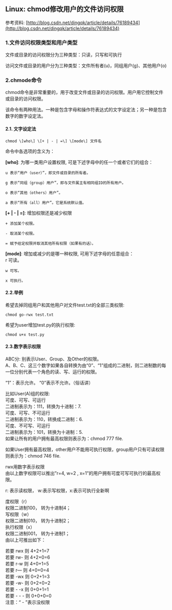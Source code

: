 ## Linux: chmod修改用户的文件访问权限

参考资料: [http://blog.csdn.net/dingqk/article/details/76189434](http://blog.csdn.net/dingqk/article/details/76189434)

### 1.文件访问权限类型和用户类型

文件或目录的访问权限分为三种类型：只读，只写和可执行

访问文件或目录的用户分为三种类型：文件所有者\(u\)，同组用户\(g\)、其他用户\(o\)

### 2.chmode命令

chmod命令是非常重要的，用于改变文件或目录的访问权限。用户用它控制文件或目录的访问权限。

该命令有两种用法。一种是包含字母和操作符表达式的文字设定法；另一种是包含数字的数字设定法。

#### 2.1. 文字设定法

```shell
chmod \[who\] \[+ | - | =\] \[mode\] 文件名
```

命令中各选项的含义为：

**\[who\]**: 为哪一类用户设置权限, 可是下述字母中的任一个或者它们的组合：

    u 表示“用户（user）”，即文件或目录的所有者。

    g 表示“同组（group）用户”，即与文件属主有相同组ID的所有用户。

    o 表示“其他（others）用户”。

    a 表示“所有（all）用户”。它是系统默认值。

**\[+ \| - \| =\]**: 增加权限还是减少权限

    + 添加某个权限。

    - 取消某个权限。

    = 赋予给定权限并取消其他所有权限（如果有的话）。

**\[mode\]**: 增加或减少的是哪一种权限, 可用下述字母的任意组合：  
    r 可读。

    w 可写。

    x 可执行。

#### 2.2.举例

希望去掉同组用户和其他用户对文件test.txt的全部三类权限:

```shell
chmod go-rwx test.txt
```

希望为user增加test.py的执行权限:

```shell
chmod u+x test.py
```

#### 2.3.数字表示权限

ABC分: 别表示User、Group、及Other的权限。  
A、B、C、这三个数字如果各自转换为由“0”、“1”组成的二进制，则二进制数的每一位分别代表一个角色的读、写、运行的权限。

“1”：表示允许。 “0”表示不允许。（俗话讲）

比如User\(A\)组的权限:  
可度、可写、可运行  
二进制表示为：111，转换为十进制：7.  
可度、可写、不可运行  
二进制表示为：110，转换成二进制：6.  
可度、不可写、可运行  
二进制表示为：101，转换为十进制：5.  
如果让所有的用户拥有最高权限则表示为：chmod 777 file.

如果User拥有最高权限，other用户不能用可执行权限，group用户只有可读权限则表示为：chmod 746 file.

rwx用数字表示权限  
由以上数字权限可以推出”r=4, w=2 , x=1”的用户拥有可度可写可执行的最高权限。

r: 表示读权限， w:表示写权限，x:表示可执行全新啊

度权限（r）  
权限二进制100， 转为十进制4；  
写权限（w）  
权限二进制010， 转为十进制2；  
执行权限（x）  
权限二进制001， 转为十进制1；  
由以上可推出如下：

若要 rwx 则 4+2+1=7  
若要 rw- 则 4+2+0=6  
若要 r-w 则 4+0+1=5  
若要 r— 则 4+0+0=4  
若要 -wx 则 0+2+1=3  
若要 -w- 则 0+2+0=2  
若要 - -x 则 0+0+1=1  
若要 - - - 则 0+0+0=0  
注意：“ - ”表示没权限

